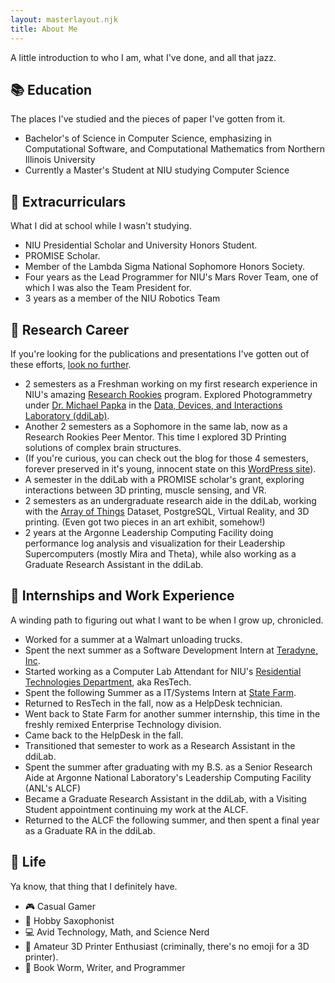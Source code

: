 ```yaml
---
layout: masterlayout.njk
title: About Me
---
```

A little introduction to who I am, what I've done, and all that jazz.

## 📚 Education

The places I've studied and the pieces of paper I've gotten from it.

* Bachelor's of Science in Computer Science, emphasizing in Computational Software, and Computational Mathematics from Northern Illinois University
* Currently a Master's Student at NIU studying Computer Science

## 🏓 Extracurriculars

What I did at school while I wasn't studying.

* NIU Presidential Scholar and University Honors Student.
* PROMISE Scholar.
* Member of the Lambda Sigma National Sophomore Honors Society.
* Four years as the Lead Programmer for NIU's Mars Rover Team, one of which I was also the Team President for.
* 3 years as a member of the NIU Robotics Team

## 🔬 Research Career

If you're looking for the publications and presentations I've gotten out of these efforts, [look no further]({{site.url}}/pubs).

* 2 semesters as a Freshman working on my first research experience in NIU's amazing [Research Rookies](http://www.niu.edu/engagedlearning/undergraduate-research/research-rookies/index.shtml) program. Explored Photogrammetry under [Dr. Michael Papka](http://papka.alcf.anl.gov/) in the [Data, Devices, and Interactions Laboratory (ddiLab)](http://ddilab.cs.niu.edu).
* Another 2 semesters as a Sophomore in the same lab, now as a Research Rookies Peer Mentor. This time I explored 3D Printing solutions of complex brain structures.
* (If you're curious, you can check out the blog for those 4 semesters, forever preserved in it's young, innocent state on this [WordPress site](https://ryanlewisresearchrookies.wordpress.com/)).
* A semester in the ddiLab with a PROMISE scholar's grant, exploring interactions between 3D printing, muscle sensing, and VR.
* 2 semesters as an undergraduate research aide in the ddiLab, working with the [Array of Things](https://arrayofthings.github.io/) Dataset, PostgreSQL, Virtual Reality, and 3D printing. (Even got two pieces in an art exhibit, somehow!)
* 2 years at the Argonne Leadership Computing Facility doing performance log analysis and visualization for their Leadership Supercomputers (mostly Mira and Theta), while also working as a Graduate Research Assistant in the ddiLab.

## 🏢 Internships and Work Experience

A winding path to figuring out what I want to be when I grow up, chronicled.

* Worked for a summer at a Walmart unloading trucks.
* Spent the next summer as a Software Development Intern at [Teradyne, Inc](http://www.teradyne.com/).
* Started working as a Computer Lab Attendant for NIU's [Residential Technologies Department](http://www.niu.edu/housing/student-services/restech/index.shtml), aka ResTech.
* Spent the following Summer as a IT/Systems Intern at [State Farm](https://www.statefarm.com/).
* Returned to ResTech in the fall, now as a HelpDesk technician.
* Went back to State Farm for another summer internship, this time in the freshly remixed Enterprise Technology division.
* Came back to the HelpDesk in the fall.
* Transitioned that semester to work as a Research Assistant in the ddiLab.
* Spent the summer after graduating with my B.S. as a Senior Research Aide at Argonne National Laboratory's Leadership Computing Facility (ANL's ALCF)
* Became a Graduate Research Assistant in the ddiLab, with a Visiting Student appointment continuing my work at the ALCF.
* Returned to the ALCF the following summer, and then spent a final year as a Graduate RA in the ddiLab.

## 🧡 Life

Ya know, that thing that I definitely have.

* 🎮 Casual Gamer
* 🎷 Hobby Saxophonist
* 💻 Avid Technology, Math, and Science Nerd
* 🤖 Amateur 3D Printer Enthusiast (criminally, there's no emoji for a 3D printer).
* 📝 Book Worm, Writer, and Programmer
